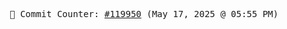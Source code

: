 <p align="center">
    <samp>
        📮 Commit Counter: <a href="https://github.com/Javascript-void0/Javascript-void0/commits/main">#119950</a> (May 17, 2025 @ 05:55 PM)
    </samp>
</p>